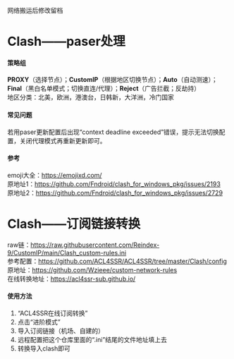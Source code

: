 网络搬运后修改留档  
# Clash——paser处理  
#### 策略组
**PROXY**（选择节点）；**CustomIP**（根据地区切换节点）；**Auto**（自动测速）；**Final**（黑白名单模式；切换直连/代理）；**Reject**（广告拦截；反劫持）  
地区分类：北美，欧洲，港澳台，日韩新，大洋洲，冷门国家  
#### 常见问题  
若用paser更新配置后出现“context deadline exceeded”错误，提示无法切换配置，关闭代理模式再重新更新即可。
#### 参考  
emoji大全：https://emojixd.com/  
原地址1：https://github.com/Fndroid/clash_for_windows_pkg/issues/2193  
原地址2：https://github.com/Fndroid/clash_for_windows_pkg/issues/2729  

# Clash——订阅链接转换  
raw链：https://raw.githubusercontent.com/Reindex-9/CustomIP/main/Clash_custom-rules.ini  
参考配置：https://github.com/ACL4SSR/ACL4SSR/tree/master/Clash/config  
原地址：https://github.com/Wzieee/custom-network-rules  
在线转换地址：https://acl4ssr-sub.github.io/  
#### 使用方法
1. “ACL4SSR在线订阅转换”
2. 点击“进阶模式”
3. 导入订阅链接（机场、自建的）
4. 远程配置把这个仓库里面的“.ini”结尾的文件地址填上去
5. 转换导入clash即可
